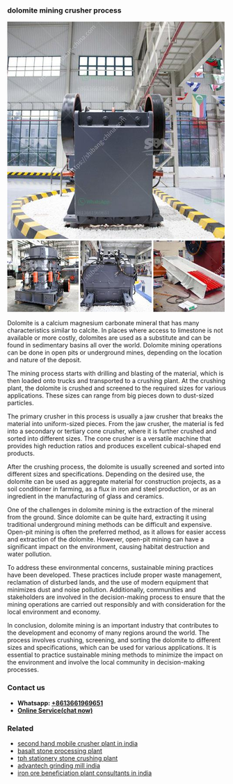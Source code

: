 <h3>dolomite mining crusher process</h3><img src='1708332785.jpg' alt=''><p>Dolomite is a calcium magnesium carbonate mineral that has many characteristics similar to calcite. In places where access to limestone is not available or more costly, dolomites are used as a substitute and can be found in sedimentary basins all over the world. Dolomite mining operations can be done in open pits or underground mines, depending on the location and nature of the deposit.</p><p>The mining process starts with drilling and blasting of the material, which is then loaded onto trucks and transported to a crushing plant. At the crushing plant, the dolomite is crushed and screened to the required sizes for various applications. These sizes can range from big pieces down to dust-sized particles.</p><p>The primary crusher in this process is usually a jaw crusher that breaks the material into uniform-sized pieces. From the jaw crusher, the material is fed into a secondary or tertiary cone crusher, where it is further crushed and sorted into different sizes. The cone crusher is a versatile machine that provides high reduction ratios and produces excellent cubical-shaped end products.</p><p>After the crushing process, the dolomite is usually screened and sorted into different sizes and specifications. Depending on the desired use, the dolomite can be used as aggregate material for construction projects, as a soil conditioner in farming, as a flux in iron and steel production, or as an ingredient in the manufacturing of glass and ceramics.</p><p>One of the challenges in dolomite mining is the extraction of the mineral from the ground. Since dolomite can be quite hard, extracting it using traditional underground mining methods can be difficult and expensive. Open-pit mining is often the preferred method, as it allows for easier access and extraction of the dolomite. However, open-pit mining can have a significant impact on the environment, causing habitat destruction and water pollution.</p><p>To address these environmental concerns, sustainable mining practices have been developed. These practices include proper waste management, reclamation of disturbed lands, and the use of modern equipment that minimizes dust and noise pollution. Additionally, communities and stakeholders are involved in the decision-making process to ensure that the mining operations are carried out responsibly and with consideration for the local environment and economy.</p><p>In conclusion, dolomite mining is an important industry that contributes to the development and economy of many regions around the world. The process involves crushing, screening, and sorting the dolomite to different sizes and specifications, which can be used for various applications. It is essential to practice sustainable mining methods to minimize the impact on the environment and involve the local community in decision-making processes.</p><h3>Contact us</h3><ul><li><strong>Whatsapp:&nbsp;<a href="https://wa.me/8613661969651">+8613661969651</a></strong></li><li><a href="https://swt.shibang-china.com/?git&amp;zhl&amp;dolomite mining crusher process"><strong>Online Service(chat now)</strong></a></li></ul><h3>Related</h3><ul><li><a href='second hand mobile crusher plant in india.md'>second hand mobile crusher plant in india</a></li><li><a href='basalt stone processing plant.md'>basalt stone processing plant</a></li><li><a href='tph stationery stone crushing plant.md'>tph stationery stone crushing plant</a></li><li><a href='advantech grinding mill india.md'>advantech grinding mill india</a></li><li><a href='iron ore beneficiation plant consultants in india.md'>iron ore beneficiation plant consultants in india</a></li></ul>